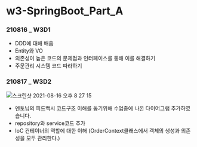 # w3-SpringBoot_Part_A

### 210816 _ W3D1
- DDD에 대해 배움
- Entity와 VO
- 의존성이 높은 코드의 문제점과 인터페이스를 통해 이를 해결하기
- 주문관리 시스템 코드 따라하기

### 210817 _ W3D2
![스크린샷 2021-08-16 오후 8 27 15](https://user-images.githubusercontent.com/68773492/129556581-8f9154f3-991f-4dc4-84ed-4f0b3f790997.png)
- 멘토님의 피드백시 코드구조 이해를 돕기위해 수업중에 나온 다이어그램 추가하였습니다.
- repository와 service코드 추가
- IoC 컨테이너의 역할에 대한 이해 (OrderContext클래스에서 객체의 생성과 의존성을 모두 관리한다.)